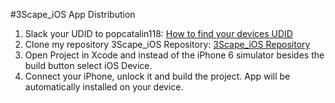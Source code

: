 #3Scape_iOS App Distribution
1. Slack your UDID to popcatalin118: [How to find your devices UDID](http://www.macworld.co.uk/how-to/iphone/how-find-out-your-iphone-or-ipad-udid-3530239/)
2. Clone my repository 3Scape_iOS Repository: [3Scape_iOS Repository](https://github.com/popcatalin118/3scape_iOS)
3. Open Project in Xcode and instead of the iPhone 6 simulator besides the build button select iOS Device.
4. Connect your iPhone, unlock it and build the project. App will be automatically installed on your device.
